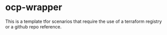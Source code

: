 # ocp-wrapper
This is a template tfor scenarios that require the use of a terraform registry or a github repo reference.
